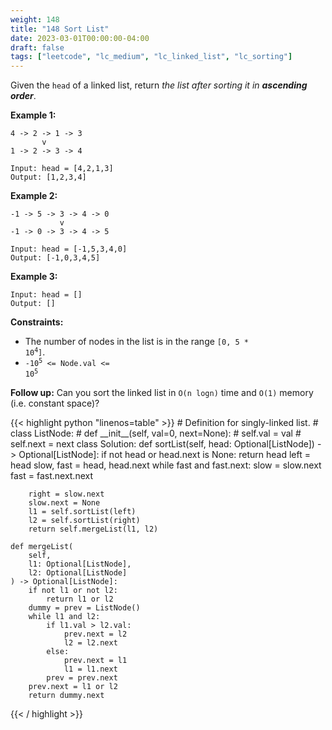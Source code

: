 ```yaml
---
weight: 148
title: "148 Sort List"
date: 2023-03-01T00:00:00-04:00
draft: false
tags: ["leetcode", "lc_medium", "lc_linked_list", "lc_sorting"]
---
```


Given the `head` of a linked list, return *the list after sorting it in **ascending order***.


**Example 1:**
```
4 -> 2 -> 1 -> 3
       v
1 -> 2 -> 3 -> 4

Input: head = [4,2,1,3]
Output: [1,2,3,4]
```
**Example 2:**
```
-1 -> 5 -> 3 -> 4 -> 0
           v
-1 -> 0 -> 3 -> 4 -> 5

Input: head = [-1,5,3,4,0]
Output: [-1,0,3,4,5]
```
**Example 3:**
```
Input: head = []
Output: []
```

**Constraints:**
- The number of nodes in the list is in the range <code>[0, 5 * 10<sup>4</sup>]</code>.
- <code>-10<sup>5</sup> <= Node.val <= 10<sup>5</sup></code>
 

**Follow up:** Can you sort the linked list in `O(n logn)` time and `O(1)` memory (i.e. constant space)?

<div class="tabs"></div>
<div class="tab-content">
<div id="python" class="lang">
{{< highlight python "linenos=table" >}}
# Definition for singly-linked list.
# class ListNode:
#     def __init__(self, val=0, next=None):
#         self.val = val
#         self.next = next
class Solution:
    def sortList(self, head: Optional[ListNode]) -> Optional[ListNode]:
        if not head or head.next is None:
            return head
        left = head
        slow, fast = head, head.next
        while fast and fast.next:
            slow = slow.next
            fast = fast.next.next

        right = slow.next
        slow.next = None
        l1 = self.sortList(left)
        l2 = self.sortList(right)
        return self.mergeList(l1, l2)
    
    def mergeList(
        self,
        l1: Optional[ListNode],
        l2: Optional[ListNode]
    ) -> Optional[ListNode]:
        if not l1 or not l2:
            return l1 or l2
        dummy = prev = ListNode()
        while l1 and l2:
            if l1.val > l2.val:
                prev.next = l2
                l2 = l2.next
            else:
                prev.next = l1
                l1 = l1.next
            prev = prev.next
        prev.next = l1 or l2
        return dummy.next
{{< / highlight >}}
</div>
</div>
